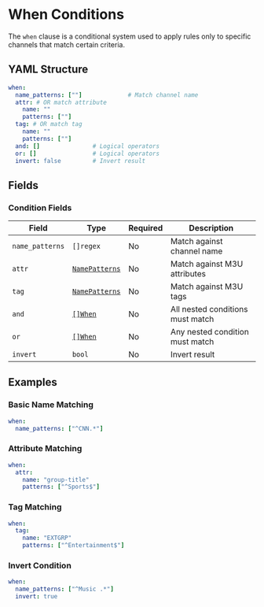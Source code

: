 # When Conditions

The `when` clause is a conditional system used to apply rules only to specific channels that match certain criteria.

## YAML Structure

```yaml
when:
  name_patterns: [""]             # Match channel name
  attr: # OR match attribute
    name: ""
    patterns: [""]
  tag: # OR match tag
    name: ""
    patterns: [""]
  and: []               # Logical operators
  or: []                # Logical operators
  invert: false         # Invert result
```

## Fields

### Condition Fields

| Field           | Type                           | Required | Description                      |
|-----------------|--------------------------------|----------|----------------------------------|
| `name_patterns` | `[]regex`                      | No       | Match against channel name       |
| `attr`          | [`NamePatterns`](../common.md) | No       | Match against M3U attributes     |
| `tag`           | [`NamePatterns`](../common.md) | No       | Match against M3U tags           |
| `and`           | [`[]When`](./when.md)          | No       | All nested conditions must match |
| `or`            | [`[]When`](./when.md)          | No       | Any nested condition must match  |
| `invert`        | `bool`                         | No       | Invert result                    |

## Examples

### Basic Name Matching

```yaml
when:
  name_patterns: ["^CNN.*"]
```

### Attribute Matching

```yaml
when:
  attr:
    name: "group-title"
    patterns: ["^Sports$"]
```

### Tag Matching

```yaml
when:
  tag:
    name: "EXTGRP"
    patterns: ["^Entertainment$"]
```

### Invert Condition

```yaml
when:
  name_patterns: ["^Music .*"]
  invert: true
```
